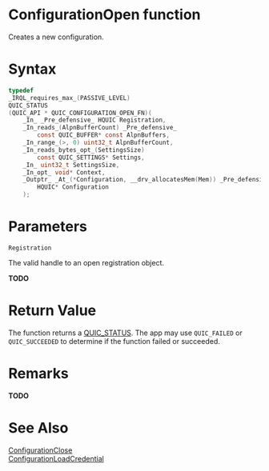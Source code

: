 ConfigurationOpen function
======

Creates a new configuration.

# Syntax

```C
typedef
_IRQL_requires_max_(PASSIVE_LEVEL)
QUIC_STATUS
(QUIC_API * QUIC_CONFIGURATION_OPEN_FN)(
    _In_ _Pre_defensive_ HQUIC Registration,
    _In_reads_(AlpnBufferCount) _Pre_defensive_
        const QUIC_BUFFER* const AlpnBuffers,
    _In_range_(>, 0) uint32_t AlpnBufferCount,
    _In_reads_bytes_opt_(SettingsSize)
        const QUIC_SETTINGS* Settings,
    _In_ uint32_t SettingsSize,
    _In_opt_ void* Context,
    _Outptr_ _At_(*Configuration, __drv_allocatesMem(Mem)) _Pre_defensive_
        HQUIC* Configuration
    );
```

# Parameters

`Registration`

The valid handle to an open registration object.

**TODO**

# Return Value

The function returns a [QUIC_STATUS](QUIC_STATUS.md). The app may use `QUIC_FAILED` or `QUIC_SUCCEEDED` to determine if the function failed or succeeded.

# Remarks

**TODO**

# See Also

[ConfigurationClose](ConfigurationClose.md)<br>
[ConfigurationLoadCredential](ConfigurationLoadCredential.md)<br>
